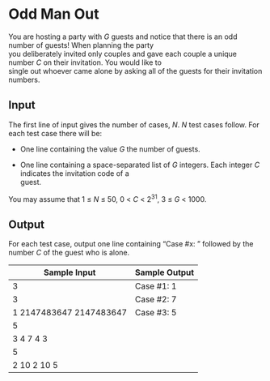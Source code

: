 # Odd Man Out

You are hosting a party with *G* guests and notice that there is an odd number of guests! When planning the party\
you deliberately invited only couples and gave each couple a unique number *C* on their invitation. You would like to\
single out whoever came alone by asking all of the guests for their invitation numbers.

## Input

The first line of input gives the number of cases, *N*. *N* test cases follow. For each test case there will be:

- One line containing the value *G* the number of guests.

- One line containing a space-separated list of *G* integers. Each integer *C* indicates the invitation code of a\
guest.

You may assume that 1 ≤ *N* ≤ 50, 0 < *C* < 2<sup>31</sup>, 3 ≤ *G* < 1000.

## Output

For each test case, output one line containing “Case #x: ” followed by the number *C* of the guest who is alone.

| Sample Input              | Sample Output |
| ---                       | ---           |
| 3                         | Case #1: 1    |
| 3                         | Case #2: 7    |
| 1 2147483647 2147483647   | Case #3: 5    |
| 5                         |               |
| 3 4 7 4 3                 |               |
| 5                         |               |
| 2 10 2 10 5               |               |